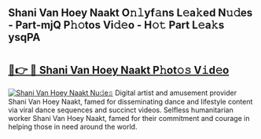 ## Shani Van Hoey Naakt O𝚗𝚕yf𝚊ns L𝚎a𝚔ed N𝚞𝚍es - Part-mjQ P𝚑𝚘tos Vi𝚍𝚎o - H𝚘𝚝 Part L𝚎a𝚔s ysqPA

# <h2><a href="http://kf1q6h1.oniu.top/?m=Shani+Van+Hoey+Naakt">🔗👉 🔴 Shani Van Hoey Naakt P𝚑ot𝚘𝚜 V𝚒d𝚎o</a></h2>

[![Shani Van Hoey Naakt Nu𝚍e𝚜](https://i.imgur.com/0qMVB7G.gif)](http://kf1q6h1.oniu.top/?m=Shani+Van+Hoey+Naakt)
Digital artist and amusement provider Shani Van Hoey Naakt, famed for disseminating dance and lifestyle content via viral dance sequences and succinct videos. Selfless humanitarian worker Shani Van Hoey Naakt, famed for their commitment and courage in helping those in need around the world.  
